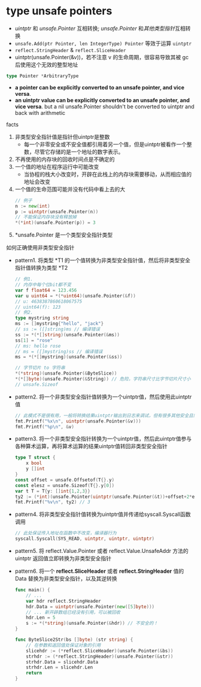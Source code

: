 # type unsafe pointers

+ *uintptr* 和 *unsafe.Pointer* 互相转换; *unsafe.Pointer* 和*其他类型指针*互相转换
+ `unsafe.Add(ptr Pointer, len IntegerType) Pointer` 等效于运算 `uintptr`
+ `reflect.StringHeader` & `reflect.SliceHeader`
+ uintptr(unsafe.Pointer(&v))，若不注意 v 的生命周期，很容易导致其被 gc 后使用这个无效的整型地址

```go
type Pointer *ArbitraryType
```

+ **a pointer can be explicitly converted to an unsafe pointer, and vice versa**.
+ **an uintptr value can be explicitly converted to an unsafe pointer, and vice versa**. but a nil unsafe.Pointer shouldn't be converted to uintptr and back with arithmetic

facts

1. 非类型安全指针值是指针但uintptr是整数
    + 每一个非零安全或不安全值都引用着另一个值，但是uintptr被看作一个整数，尽管它存储的是一个地址的数字表示。
2. 不再使用的内存块的回收时间点是不确定的
3. 一个值的地址在程序运行中可能改变
    + 当协程的栈大小改变时，开辟在此栈上的内存块需要移动，从而相应值的地址会改变
4. 一个值的生命范围可能并没有代码中看上去的大
    ```go
    // 例子
    n := new(int)
    p := uintptr(unsafe.Pointer(n))
    // 不能保证内存块没有释放掉
    *(*int)(unsafe.Pointer(p)) = 3
    ```
5. *unsafe.Pointer 是一个类型安全指针类型

如何正确使用非类型安全指针

+ pattern1. 将类型 *T1 的一个值转换为非类型安全指针值，然后将非类型安全指针值转换为类型 *T2
    ```go
    // 例1.
    // 内存中每个位bit都不变
    var f float64 = 123.456
    var u uint64 = *(*uint64)(unsafe.Pointer(&f))
    // u: 4638387860618067575
    // uint64(f): 123
    // 例2.
    type mystring string
    ms := []mystring{"hello", "jack"}
    // ss := ([]string)ms // 编译错误
    ss := *(*[]string)(unsafe.Pointer(&ms))
    ss[1] = "rose"
    // ms: hello rose
    // ms = ([]mystring)ss // 编译错误
    ms = *(*[]mystring)(unsafe.Pointer(&ss))
    
    // 字节切片 to 字符串
    *(*string)(unsafe.Pointer(&ByteSlice))
    *(*[]byte)(unsafe.Pointer(&String)) // 危险，字符串尺寸比字节切片尺寸小
    // unsafe.Sizeof
    ```
+ pattern2. 将一个非类型安全指针值转换为一个uintptr值，然后使用此uintptr值
    ```go
    // 此模式不是很有用，一般将转换结果uintptr输出到日志来调试，但有很多其他安全且简洁途径也可实现此目的
    fmt.Printf("%x\n", uintptr(unsafe.Pointer(&v)))
    fmt.Printf("%p\n", &v)
    ```

+ pattern3. 将一个非类型安全指针转换为一个uintptr值，然后此uintptr值参与各种算术运算，再将算术运算的结果uintptr值转回非类型安全指针
    ```go
    type T struct {
        x bool
        y []int
    }
    const offset = unsafe.Offsetof(T{}.y)
    const elesz = unsafe.Sizeof(T{}.y[0])
    var t T = T{y: []int{1,2,3}}
    ty2 := (*int)(unsafe.Pointer(uintptr(unsafe.Pointer(&t))+offset+2*elesz))
    fmt.Printf("%v\n", ty2) // 3
    ```
+ pattern4. 将非类型安全指针值转换为uintptr值并传递给syscall.Syscall函数调用
    ```go
    // 此处保证传入地址在函数中不改变，编译器行为
    syscall.Syscall(SYS_READ, uintptr, uintptr, uintptr)
    ```
+ pattern5. 将 reflect.Value.Pointer 或者 reflect.Value.UnsafeAddr 方法的 uintptr 返回值立即转换为非类型安全指针

+ pattern6. 将一个 **reflect.SliceHeader** 或者 **reflect.StringHeader** 值的 Data 替换为非类型安全指针，以及其逆转换
    ```go
    func main() {
        // ...
        var hdr reflect.StringHeader
        hdr.Data = uintptr(unsafe.Pointer(new([5]byte)))
        // ... 新开辟数组已经没有引用，可以被回收
        hdr.Len = 5
        s := *(*string)(unsafe.Pointer(&hdr)) // 不安全的！
    }

    func ByteSlice2Str(bs []byte) (str string) {
        // 在参数和返回值处保证对象的引用
        slicehdr := (*reflect.SliceHeader)(unsafe.Pointer(&bs))
        strhdr := (*reflect.StringHeader)(unsafe.Pointer(&str))
        strhdr.Data = slicehdr.Data
        strhdr.Len = slicehdr.Len
        return
    }
    ```
